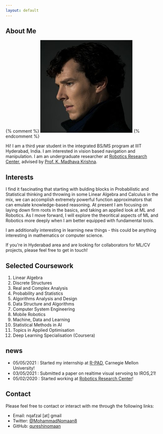 ```yaml
---
layout: default
---
```


## About Me

{% comment %}  <img class="profile-picture" src="sherlock.jpg">
{% endcomment %}

Hi! I am a third year student in the integrated BS/MS program at IIIT Hyderabad, India. I am interested in vision based navigation and manipulation. I am an undergraduate researcher at [Robotics Research Center](https://robotics.iiit.ac.in), advised by [Prof. K. Madhava Krishna](https://scholar.google.co.in/citations?user=QDuPGHwAAAAJ&hl=en).

## Interests

I find it fascinating that starting with bulding blocks in Probabilistic and Statistical thinking and throwing in some Linear Algebra and Calculus in the mix, we can accomplish extremely powerful function approximators that can emulate knowledge-based reasoning. At present I am focusing on laying down firm roots in the basics, and taking an applied look at ML and Robotics. As I move forward, I will explore the theoritical aspects of ML and Robotics more deeply when I am better equipped with fundamental tools.

I am additionally interesting in learning new things - this could be anything interesting in mathematics or computer science.

If you're in Hyderabad area and are looking for collaborators for ML/CV projects, please feel free to get in touch!


## Selected Coursework

1. Linear Algebra
2. Discrete Structures
3. Real and Complex Analysis
4. Probability and Statistics
5. Algorithms Analysis and Design
6. Data Structure and Algorithms
7. Computer System Engineering
8. Mobile Robotics
9. Machine, Data and Learning
10. Statistical Methods in AI
11. Topics in Applied Optimisation
12. Deep Learning Specialisation (Coursera)

## news
* 05/05/2021 : Started my internship at [R-PAD](https://r-pad.github.io), Carnegie Mellon University!
* 03/05/2021 : Submitted a paper on realtime visual servoing to IROS,21!
* 05/02/2020 : Started working at [Robotics Research Center](https://robotics.iiit.ac.in)!

## Contact
Please feel free to contact or interact with me through the following links:

* Email: nqafzal [at] gmail
* Twitter: [@MohammadNomaan8](https://twitter.com/MohammadNomaan8)
* GitHub: [qureshinomaan](github.com/qureshinomaan)
